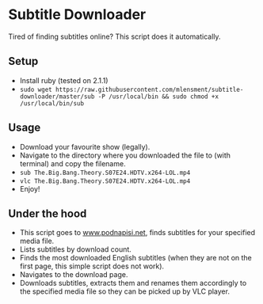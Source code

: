 # Subtitle Downloader

Tired of finding subtitles online? This script does it automatically.

## Setup
* Install ruby (tested on 2.1.1)
* `sudo wget https://raw.githubusercontent.com/mlensment/subtitle-downloader/master/sub -P /usr/local/bin && sudo chmod +x /usr/local/bin/sub`

## Usage
* Download your favourite show (legally).
* Navigate to the directory where you downloaded the file to (with terminal) and copy the filename.
* `sub The.Big.Bang.Theory.S07E24.HDTV.x264-LOL.mp4`
* `vlc The.Big.Bang.Theory.S07E24.HDTV.x264-LOL.mp4`
* Enjoy!

## Under the hood
* This script goes to www.podnapisi.net, finds subtitles for your specified media file.  
* Lists subtitles by download count.  
* Finds the most downloaded English subtitles (when they are not on the first page, this simple script does not work).  
* Navigates to the download page.  
* Downloads subtitles, extracts them and renames them accordingly to the specified media file so they can be picked up by VLC player.
